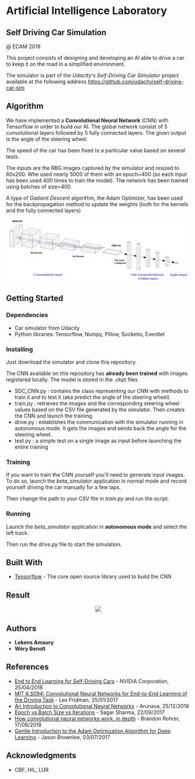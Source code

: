 # Artificial Intelligence Laboratory
## Self Driving Car Simulation

@ ECAM 2019

This project consists of designing and developing an AI able to drive a car to keep it on the road in a simplified environment. 

The simulator is part of the *Udacity's Self-Driving Car Simulator* project available at the following address https://github.com/udacity/self-driving-car-sim

## Algorithm
We have implemented a **Convolutional Neural Network** (CNN) with Tensorflow in order to build our AI. The global network consist of 5 convolutional layers followed by 5 fully connected layers.
The given output is the angle of the steering wheel.

The speed of the car has been fixed to a particular value based on several tests.

The inputs are the RBG images captured by the simulator and resized to 60x200. Whe used nearly 5000 of them with an epoch=400 (so each input has been used 400 times to train the model). The network has been trained using batches of size=400

A type of *Gadient Descent* algorithm, the Adam Optimizer, has been used for the backpropagation method to update the weights (both for the kernels and the fully connected layers)

![CNN Design](img/cnn-graph.png)


## Getting Started

### Dependencies

- Car simulator from Udacity
- Python libraries: Tensorflow, Numpy, Pillow, Socketio, Eventlet


### Installing

Just download the simulator and clone this repository. 

The CNN available on this repository has **already been trained** with images registered locally. The model is stored in the .ckpt files

* SDC_CNN.py : contains the class representing our CNN with methods to train it and to test it (aka predict the angle of the steering wheel)
* train.py : retrieves the images and the corresponding steering wheel values based on the CSV file generated by the simulator. Then creates the CNN and launch the training.
* drive.py : establishes the communication with the simulator running in autonomous mode. It gets the images and sends back the angle for the steering wheel.
* test.py : a simple test on a single image as input before launching the entire training

### Training

If you want to train the CNN yourself you'll need to generate input images. To do so, launch the *beta_simulator* 
application in normal mode and record yourself driving the car manually for a few laps.

Then change the path to your CSV file in *train.py* and run the script.

### Running
Launch the *beta_simulator* application in **autonomous mode** and select the left track.

Then run the *drive.py* file to start the simulation.

## Built With

* [Tensorflow](https://www.tensorflow.org/) - The core open source library used to build the CNN

## Result

<p align="center">
  <img src="result.gif"/>
</p>

## Authors

* **Lekens Amaury**
* **Wéry Benoît**


## References ##

* [End to End Learning for Self-Driving Cars](https://arxiv.org/pdf/1604.07316.pdf) - NVIDIA Corporation, 25/04/2016
* [MIT 6.S094: Convolutional Neural Networks for End-to-End Learning of the Driving Task](https://www.youtube.com/watch?v=U1toUkZw6VI&list=PLrAXtmErZgOeiKm4sgNOknGvNjby9efdf&index=11) - Lex Fridman, 25/01/2017
* [An Introduction to Convolutional Neural Networks](https://towardsdatascience.com/convolutional-neural-network-17fb77e76c05) - Arunava, 25/12/2018
* [Epoch vs Batch Size vs Iterations](https://towardsdatascience.com/epoch-vs-iterations-vs-batch-size-4dfb9c7ce9c9) - Sagar Sharma, 22/09/2017
* [How convolutional neural networks work, in depth](https://www.youtube.com/watch?v=JB8T_zN7ZC0) - Brandon Rohrer, 17/08/2018
* [Gentle Introduction to the Adam Optimization Algorithm for Deep Learning](https://machinelearningmastery.com/adam-optimization-algorithm-for-deep-learning/) - Jason Brownlee, 03/07/2017
## Acknowledgments

* CBF, HIL, LUR
